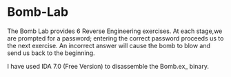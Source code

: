 # Bomb-Lab
The Bomb Lab provides 6 Reverse Engineering exercises. At each stage,we are prompted for a password; entering the correct password proceeds us to the next exercise. An incorrect answer will cause the bomb to blow and send us back to the beginning.

I have used IDA 7.0 (Free Version) to disassemble the Bomb.ex_ binary.
